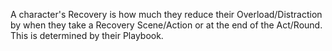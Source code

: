 A character's Recovery is how much they reduce their Overload/Distraction by when they take a Recovery Scene/Action or at the end of the Act/Round. This is determined by their Playbook.